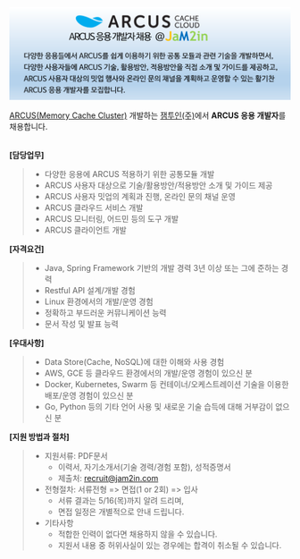 <!--
### ARCUS 응용 개발자 채용 (2019 4/22 ~ 5/12)
-->

![](https://github.com/jam2in/recruit/blob/master/images/jam2in-dev-arcus-app-job-image-201904.png)

[ARCUS(Memory Cache Cluster)](http://naver.github.io/arcus/) 개발하는
[잼투인(주)](http://www.jam2in.com/)에서 **ARCUS 응용 개발자**를 채용합니다.
<br /> <br /> 

**[담당업무]**
> - 다양한 응용에 ARCUS 적용하기 위한 공통모듈 개발
> - ARCUS 사용자 대상으로 기술/활용방안/적용방안 소개 및 가이드 제공
> - ARCUS 사용자 밋업의 계획과 진행, 온라인 문의 채널 운영
> - ARCUS 클라우드 서비스 개발
> - ARCUS 모니터링, 어드민 등의 도구 개발
> - ARCUS 클라이언트 개발

**[자격요건]**
> - Java, Spring Framework 기반의 개발 경력 3년 이상 또는 그에 준하는 경력
> - Restful API 설계/개발 경험
> - Linux 환경에서의 개발/운영 경험
> - 정확하고 부드러운 커뮤니케이션 능력
> - 문서 작성 및 발표 능력

**[우대사항]**
> - Data Store(Cache, NoSQL)에 대한 이해와 사용 경험
> - AWS, GCE 등 클라우드 환경에서의 개발/운영 경험이 있으신 분
> - Docker, Kubernetes, Swarm 등 컨테이너/오케스트레이션 기술을 이용한 배포/운영 경험이 있으신 분
> - Go, Python 등의 기타 언어 사용 및 새로운 기술 습득에 대해 거부감이 없으신 분

**[지원 방법과 절차]**
> - 지원서류: PDF문서
>    - 이력서, 자기소개서(기술 경력/경험 포함), 성적증명서
>    - 제출처: <recruit@jam2in.com>
> - 전형절차: 서류전형 => 면접(1 or 2회) => 입사
>    - 서류 결과는 5/16(목)까지 알려 드리며,
>    - 면접 일정은 개별적으로 안내 드립니다.
> - 기타사항
>    - 적합한 인력이 없다면 채용하지 않을 수 있습니다.
>    - 지원서 내용 중 허위사실이 있는 경우에는 합격이 취소될 수 있습니다.
